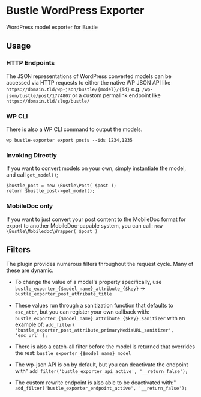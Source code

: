# Bustle WordPress Exporter

WordPress model exporter for Bustle

## Usage

### HTTP Endpoints

The JSON representations of WordPress converted models can be accessed via HTTP requests to either the native WP JSON API like `https://domain.tld/wp-json/bustle/{model}/{id}` e.g. `/wp-json/bustle/post/1774807` or a custom permalink endpoint like `https://domain.tld/slug/bustle/`

### WP CLI

There is also a WP CLI command to output the models.

`wp bustle-exporter export posts --ids 1234,1235`

### Invoking Directly

If you want to convert models on your own, simply instantiate the model, and call `get_model()`;

```
$bustle_post = new \Bustle\Post( $post );
return $bustle_post->get_model();
```
### MobileDoc only

If you want to just convert your post content to the MobileDoc format for export to another MobileDoc-capable system, you can call: `new \Bustle\Mobiledoc\Wrapper( $post )`

## Filters

The plugin provides numerous filters throughout the request cycle. Many of these are dynamic.

* To change the value of a model's property specifically, use
`bustle_exporter_{$model_name}_attribute_{$key}` -> `bustle_exporter_post_attribute_title`

* These values run through a sanitization function that defaults to `esc_attr`, but you can register your own callback with:
`bustle_exporter_{$model_name}_attribute_{$key}_sanitizer` with an example of: 
`add_filter( 'bustle_exporter_post_attribute_primaryMediaURL_sanitizer', 'esc_url' );`

* There is also a catch-all filter before the model is returned that overrides the rest:
`bustle_exporter_{$model_name}_model`

* The wp-json API is on by default, but you can deactivate the endpoint with" 
`add_filter('bustle_exporter_api_active', '__return_false');`

* The custom rewrite endpoint is also able to be deactivated with:" 
`add_filter('bustle_exporter_endpoint_active', '__return_false');`